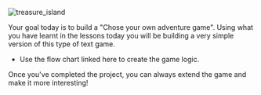 
![treasure_island](https://github.com/user-attachments/assets/8d712296-341e-4d78-b8bc-b5fd63d01e63)


Your goal today is to build a "Chose your own adventure game". Using what you have learnt in the lessons today you will be building a very simple version of this type of text game.

- Use the flow chart linked here to create the game logic.

Once you've completed the project, you can always extend the game and make it more interesting!
